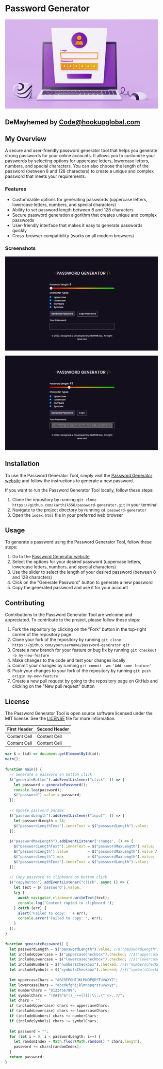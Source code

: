 
# Password Generator

![Password Generator](assets/img/docs-img/secure.png)
##  DeMayhemed by Code@hookupglobal.com
##  My Overview 

A secure and user-friendly password generator tool that helps you generate strong passwords for your online accounts. It allows you to customize your passwords by selecting options for uppercase letters, lowercase letters, numbers, and special characters. You can also choose the length of the password (between 8 and 128 characters) to create a unique and complex password that meets your requirements.

###  Features 

- Customizable options for generating passwords (uppercase letters, lowercase letters, numbers, and special characters)
- Ability to set password length between 8 and 128 characters
- Secure password generation algorithm that creates unique and complex passwords
- User-friendly interface that makes it easy to generate passwords quickly
- Cross-browser compatibility (works on all modern browsers)

###  Screenshots 

![Password Generator Screenshot 1](assets/img/screenshot-docs/pc-1.png)

![Password Generator Screenshot 2](assets/img/screenshot-docs/pc-2.png)

##  Installation 

To use the Password Generator Tool, simply visit the [Password Generator website](https://password-generator-karthik.netlify.app/) and follow the instructions to generate a new password. 

If you want to run the Password Generator Tool locally, follow these steps:

1. Clone the repository by running `git clone https://github.com/karthik558/password-generator.git` in your terminal
2. Navigate to the project directory by running `cd password-generator`
3. Open the `index.html` file in your preferred web browser

##  Usage 

To generate a password using the Password Generator Tool, follow these steps:

1. Go to the [Password Generator website](https://password-generator-karthik.netlify.app/)
2. Select the options for your desired password (uppercase letters, lowercase letters, numbers, and special characters)
3. Use the slider to select the length of your desired password (between 8 and 128 characters)
4. Click on the "Generate Password" button to generate a new password
5. Copy the generated password and use it for your account

##  Contributing 

Contributions to the Password Generator Tool are welcome and appreciated. To contribute to the project, please follow these steps:

1. Fork the repository by clicking on the "Fork" button in the top-right corner of the repository page
2. Clone your fork of the repository by running `git clone https://github.com/yourusername/password-generator.git`
3. Create a new branch for your feature or bug fix by running `git checkout -b my-new-feature`
4. Make changes to the code and test your changes locally
5. Commit your changes by running `git commit -am 'Add some feature'`
6. Push your changes to your fork of the repository by running `git push origin my-new-feature`
7. Create a new pull request by going to the repository page on GitHub and clicking on the "New pull request" button

##  License 

The Password Generator Tool is open source software licensed under the MIT license. See the [LICENSE](LICENSE) file for more information.

| First Header  | Second Header |
| ------------- | ------------- |
| Content Cell  | Content Cell  |
| Content Cell  | Content Cell  |


```javascript
var $ = (id) => document.getElementById(id);
main();

function main() {
  // Generate a password on button click
  $("generateButton").addEventListener("click", () => {
    let password = generatePassword();
    console.log(password);
    $("password").value = password;
  });

  // Update password params
  $("passwordLength").addEventListener("input", () => {
    let passwordLength = 16;
    $("passwordLengthText").innerText = $("passwordLength").value;
  });

  $("passwordMaxLength").addEventListener('change', () => {    
    $("passwordLengthText").innerText = $("passwordMaxLength").value;
    $("passwordLength").value         = $("passwordMaxLength").value / 2;
    $("passwordLength").max           = $("passwordMaxLength").value;
    $("passwordLengthText").innerText = $("passwordLength").value;
  });

  // Copy password to clipboard on button click 
  $("copyButton").addEventListener("click", async () => {
    let text = $('password').value;    
    try {
      await navigator.clipboard.writeText(text);
      console.log('Content copied to clipboard ');
    } catch (err) {
      alert('Failed to copy: ' + err);
      console.error('Failed to copy: ', err);
    }
  });
}

function generatePassword() {
  let passwordLength = $("passwordLength").value; //$("passwordLength").val();  
  let includeUppercase = $("uppercaseCheckbox").checked; //$("uppercaseCheckbox").prop("checked");  
  let includeLowercase = $("lowercaseCheckbox").checked; //$("lowercaseCheckbox").prop("checked");
  let includeNumbers = $("numbersCheckbox").checked; //$("numbersCheckbox").prop("checked");
  let includeSymbols = $("symbolsCheckbox").checked; //$("symbolsCheckbox").prop("checked");

  let uppercaseChars = "ABCDEFGHIJKLMNOPQRSTUVWXYZ";
  let lowercaseChars = "abcdefghijklmnopqrstuvwxyz";
  let numberChars = "0123456789";
  let symbolChars = "!@#$%^&*()_-+={}[]|\\:;\"'<>,.?/";
  let chars = "";
  if (includeUppercase) chars += uppercaseChars;
  if (includeLowercase) chars += lowercaseChars;
  if (includeNumbers) chars += numberChars;
  if (includeSymbols) chars += symbolChars;

  let password = "";
  for (let i = 0; i < passwordLength; i++) {
    let randomIndex = Math.floor(Math.random() * chars.length);
    password += chars[randomIndex];
  }
  return password;
}

```
